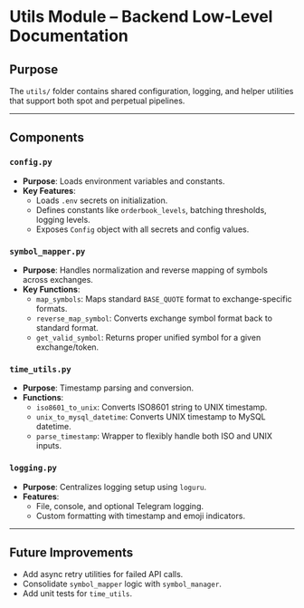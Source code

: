 # Utils Module – Backend Low-Level Documentation

## Purpose

The `utils/` folder contains shared configuration, logging, and helper utilities that support both spot and perpetual pipelines.

---

## Components

### `config.py`
- **Purpose**: Loads environment variables and constants.
- **Key Features**:
  - Loads `.env` secrets on initialization.
  - Defines constants like `orderbook_levels`, batching thresholds, logging levels.
  - Exposes `Config` object with all secrets and config values.

### `symbol_mapper.py`
- **Purpose**: Handles normalization and reverse mapping of symbols across exchanges.
- **Key Functions**:
  - `map_symbols`: Maps standard `BASE_QUOTE` format to exchange-specific formats.
  - `reverse_map_symbol`: Converts exchange symbol format back to standard format.
  - `get_valid_symbol`: Returns proper unified symbol for a given exchange/token.

### `time_utils.py`
- **Purpose**: Timestamp parsing and conversion.
- **Functions**:
  - `iso8601_to_unix`: Converts ISO8601 string to UNIX timestamp.
  - `unix_to_mysql_datetime`: Converts UNIX timestamp to MySQL datetime.
  - `parse_timestamp`: Wrapper to flexibly handle both ISO and UNIX inputs.

### `logging.py`
- **Purpose**: Centralizes logging setup using `loguru`.
- **Features**:
  - File, console, and optional Telegram logging.
  - Custom formatting with timestamp and emoji indicators.

---

## Future Improvements

- Add async retry utilities for failed API calls.
- Consolidate `symbol_mapper` logic with `symbol_manager`.
- Add unit tests for `time_utils`.
